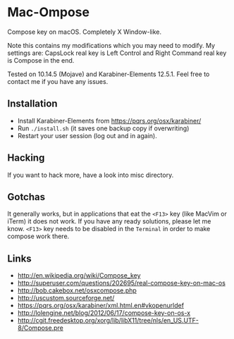 Mac-Ompose
==========

Compose key on macOS. Completely X Window-like.

Note this contains my modifications which you may need to modify.
My settings are: CapsLock real key is Left Control and Right Command
real key is Compose in the end.

Tested on 10.14.5 (Mojave) and Karabiner-Elements 12.5.1.
Feel free to contact me if you have any issues.

Installation
------------

  * Install Karabiner-Elements from https://pqrs.org/osx/karabiner/
  * Run `./install.sh` (it saves one backup copy if overwriting)
  * Restart your user session (log out and in again).

Hacking
-------

If you want to hack more, have a look into misc directory.

Gotchas
-------

It generally works, but in applications that eat the `<F13>` key
(like MacVim or iTerm) it does not work. If you have any ready
solutions, please let me know. `<F13>` key needs to be disabled
in the `Terminal` in order to make compose work there.

Links
-----

 - http://en.wikipedia.org/wiki/Compose_key
 - http://superuser.com/questions/202695/real-compose-key-on-mac-os
 - http://bob.cakebox.net/osxcompose.php
 - http://uscustom.sourceforge.net/
 - https://pqrs.org/osx/karabiner/xml.html.en#vkopenurldef
 - http://lolengine.net/blog/2012/06/17/compose-key-on-os-x
 - http://cgit.freedesktop.org/xorg/lib/libX11/tree/nls/en_US.UTF-8/Compose.pre
